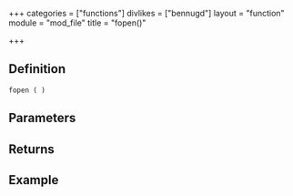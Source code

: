 +++
categories = ["functions"]
divlikes = ["bennugd"]
layout = "function"
module = "mod_file"
title = "fopen()"

+++

## Definition

    fopen ( )

## Parameters

## Returns

## Example
